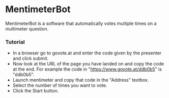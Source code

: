 # MentimeterBot

MentimeterBot is a software that automatically votes multiple times on a multimeter question.

### Tutorial

 - In a browser go to govote.at and enter the code given by the presenter and click submit.
 - Now look at the URL of the page you have landed on and copy the code at the end. For example the code in "https://www.govote.at/ddb0b5" is "ddb0b5".
 - Launch mentimeter and copy that code in the "Address" textbox.
 - Select the number of times you want to vote.
 - Click the Start button.